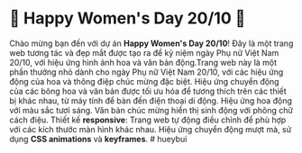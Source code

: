 # 🎉 Happy Women's Day 20/10 🎉

Chào mừng bạn đến với dự án **Happy Women's Day 20/10**! Đây là một trang web tương tác và đẹp mắt được tạo ra để kỷ niệm ngày Phụ nữ Việt Nam 20/10, với hiệu ứng hình ảnh hoa và văn bản động.Trang web này là một phần thưởng nhỏ dành cho ngày Phụ nữ Việt Nam 20/10, với các hiệu ứng động của hoa và thông điệp chúc mừng đặc biệt. Hiệu ứng chuyển động của các bông hoa và văn bản được tối ưu hóa để tương thích trên các thiết bị khác nhau, từ máy tính để bàn đến điện thoại di động.
Hiệu ứng hoa động với màu sắc tươi sáng.
Văn bản chúc mừng hiển thị sinh động với phông chữ cách điệu.
Thiết kế **responsive**: Trang web tự động điều chỉnh để phù hợp với các kích thước màn hình khác nhau.
Hiệu ứng chuyển động mượt mà, sử dụng **CSS animations** và **keyframes**.
#   h u e y b u i 
